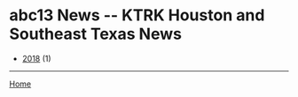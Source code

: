 # abc13 News -- KTRK  Houston and Southeast Texas News

  * [2018](./abc13-news-ktrk-houston-and-southeast-texas-news-2018.md/) (1)

----

[Home](../)
